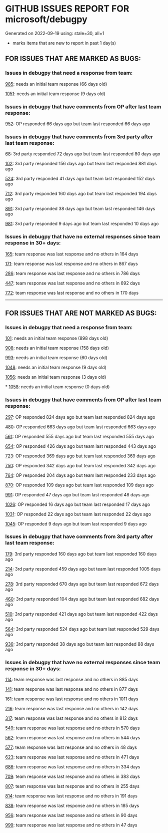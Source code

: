 
# GITHUB ISSUES REPORT FOR microsoft/debugpy


Generated on 2022-09-19 using: stale=30, all=1


* marks items that are new to report in past 1 day(s)


## FOR ISSUES THAT ARE MARKED AS BUGS:


### Issues in debugpy that need a response from team:


  [985](https://github.com/microsoft/debugpy/issues/985 "Evaluate request returns `null` result if variable has `None` value."): needs an initial team response (66 days old)

  [1051](https://github.com/microsoft/debugpy/issues/1051 "debugpy gets &quot;stuck&quot; while using run by line in vscode jupyter notebook"): needs an initial team response (9 days old)

### Issues in debugpy that have comments from OP after last team response:


  [952](https://github.com/microsoft/debugpy/issues/952 "Debugger stuck trying to load variables"): OP responded 66 days ago but team last responded 66 days ago

### Issues in debugpy that have comments from 3rd party after last team response:


  [68](https://github.com/microsoft/debugpy/issues/68 "Attach to local process not working in VS Code on Windows with venv "): 3rd party responded 72 days ago but team last responded 80 days ago

  [102](https://github.com/microsoft/debugpy/issues/102 "Gunicorn: Attach to Process Id Error - Timed out waiting for debug server to connect"): 3rd party responded 156 days ago but team last responded 881 days ago

  [524](https://github.com/microsoft/debugpy/issues/524 "Debugging on a remote machine doesn't work"): 3rd party responded 41 days ago but team last responded 152 days ago

  [712](https://github.com/microsoft/debugpy/issues/712 "notification like &quot;Failed launch debugger for child process xxxx&quot;."): 3rd party responded 160 days ago but team last responded 194 days ago

  [891](https://github.com/microsoft/debugpy/issues/891 "Error: Server[1] disconnected unexpectedly when typing anything in the Python debug console while debugging"): 3rd party responded 38 days ago but team last responded 146 days ago

  [981](https://github.com/microsoft/debugpy/issues/981 "&quot;repr was slow&quot; warning is modal in Visual Studio"): 3rd party responded 9 days ago but team last responded 10 days ago

### Issues in debugpy that have no external responses since team response in 30+ days:


  [165](https://github.com/microsoft/debugpy/issues/165 "Entry points aren't being found while test debugging"): team response was last response and no others in 164 days

  [171](https://github.com/microsoft/debugpy/issues/171 "Ctrl+C causes KeyboardInterrupt inside pydevd"): team response was last response and no others in 867 days

  [286](https://github.com/microsoft/debugpy/issues/286 "Attach to local process assumes i386 architecture? "): team response was last response and no others in 786 days

  [447](https://github.com/microsoft/debugpy/issues/447 "Running `breakpoint()` in the watch causes buggy behaviour"): team response was last response and no others in 692 days

  [772](https://github.com/microsoft/debugpy/issues/772 "CXXABI requirement"): team response was last response and no others in 170 days

---

## FOR ISSUES THAT ARE NOT MARKED AS BUGS:


### Issues in debugpy that need a response from team:


  [101](https://github.com/microsoft/debugpy/issues/101 "Limitation of the number of variables"): needs an initial team response (898 days old)

  [908](https://github.com/microsoft/debugpy/issues/908 "Create persistent custom commands"): needs an initial team response (158 days old)

  [993](https://github.com/microsoft/debugpy/issues/993 "add support for thread names for non python threads "): needs an initial team response (60 days old)

  [1048](https://github.com/microsoft/debugpy/issues/1048 "Support for eventlet"): needs an initial team response (9 days old)

  [1056](https://github.com/microsoft/debugpy/issues/1056 "Is there any way to break the upper limit of the number of watch windows in debug"): needs an initial team response (3 days old)

\* [1058](https://github.com/microsoft/debugpy/issues/1058 "HitBreakpointIds is empty"): needs an initial team response (0 days old)

### Issues in debugpy that have comments from OP after last team response:


  [297](https://github.com/microsoft/debugpy/issues/297 "Could a disable_attach API available?"): OP responded 824 days ago but team last responded 824 days ago

  [480](https://github.com/microsoft/debugpy/issues/480 "Error message for embedded python adapter timeout"): OP responded 663 days ago but team last responded 663 days ago

  [561](https://github.com/microsoft/debugpy/issues/561 "Treat mapped files as my code"): OP responded 555 days ago but team last responded 555 days ago

  [654](https://github.com/microsoft/debugpy/issues/654 "Support for supportsLoadedSourcesRequest"): OP responded 426 days ago but team last responded 443 days ago

  [723](https://github.com/microsoft/debugpy/issues/723 "Provide public API to attach debugger in excepthook and see unhandled exception"): OP responded 369 days ago but team last responded 369 days ago

  [750](https://github.com/microsoft/debugpy/issues/750 "Support PEP 582 (__pypackages__) for just-my-code and user-uncaught exceptions"): OP responded 342 days ago but team last responded 342 days ago

  [764](https://github.com/microsoft/debugpy/issues/764 "Problems with python in VSC, eg. not working logs and pathlib and importlib.util"): OP responded 204 days ago but team last responded 233 days ago

  [870](https://github.com/microsoft/debugpy/issues/870 "Provide APIs to stop listening / stop debugger"): OP responded 109 days ago but team last responded 109 days ago

  [991](https://github.com/microsoft/debugpy/issues/991 "Allow throwing exceptions in the debugger"): OP responded 47 days ago but team last responded 48 days ago

  [1026](https://github.com/microsoft/debugpy/issues/1026 "Debugger sometimes looks stuck with embedded interpreter"): OP responded 16 days ago but team last responded 17 days ago

  [1031](https://github.com/microsoft/debugpy/issues/1031 "doesn't stop at breakpoints"): OP responded 22 days ago but team last responded 22 days ago

  [1045](https://github.com/microsoft/debugpy/issues/1045 "Cant remote attach debugger on Kodi 19 and VSCode"): OP responded 9 days ago but team last responded 9 days ago

### Issues in debugpy that have comments from 3rd party after last team response:


  [179](https://github.com/microsoft/debugpy/issues/179 "Build native binaries on ci and distribute those."): 3rd party responded 160 days ago but team last responded 160 days ago

  [214](https://github.com/microsoft/debugpy/issues/214 "Step-back / Time Travel Debugging"): 3rd party responded 459 days ago but team last responded 1005 days ago

  [278](https://github.com/microsoft/debugpy/issues/278 "When ungrouped, list and dict variables have inconvenient sort order"): 3rd party responded 670 days ago but team last responded 672 days ago

  [460](https://github.com/microsoft/debugpy/issues/460 "Cannot Attach again after disconnect"): 3rd party responded 104 days ago but team last responded 682 days ago

  [510](https://github.com/microsoft/debugpy/issues/510 "Stop at breakpoints during evaluate request (recursive debugging)"): 3rd party responded 421 days ago but team last responded 422 days ago

  [564](https://github.com/microsoft/debugpy/issues/564 "Ignore &quot;justMyCode&quot; flag when doing a step into target"): 3rd party responded 524 days ago but team last responded 529 days ago

  [936](https://github.com/microsoft/debugpy/issues/936 "Cannot remote debug Python through SSH"): 3rd party responded 38 days ago but team last responded 88 days ago

### Issues in debugpy that have no external responses since team response in 30+ days:


  [114](https://github.com/microsoft/debugpy/issues/114 "repr () not used in window displays (Issue #1661 continued)"): team response was last response and no others in 885 days

  [141](https://github.com/microsoft/debugpy/issues/141 "redirect input on debug"): team response was last response and no others in 877 days

  [161](https://github.com/microsoft/debugpy/issues/161 "Support the equivalent of Autos in VS"): team response was last response and no others in 1011 days

  [216](https://github.com/microsoft/debugpy/issues/216 "Launch VSCode via PYTHONBREAKPOINT and Python 3.7's breakpoint() function."): team response was last response and no others in 142 days

  [317](https://github.com/microsoft/debugpy/issues/317 "Make variable order for dict keys configurable"): team response was last response and no others in 812 days

  [549](https://github.com/microsoft/debugpy/issues/549 "timeout or cancelling of debugpy.connect call"): team response was last response and no others in 570 days

  [562](https://github.com/microsoft/debugpy/issues/562 "Add support for terminateThreads request."): team response was last response and no others in 544 days

  [577](https://github.com/microsoft/debugpy/issues/577 "Support `restart` in terminated event in debug adapter"): team response was last response and no others in 48 days

  [623](https://github.com/microsoft/debugpy/issues/623 "Improve logging of loading of native library (used to set tracing to all threads)"): team response was last response and no others in 471 days

  [686](https://github.com/microsoft/debugpy/issues/686 "Debug inline values shows values twice"): team response was last response and no others in 334 days

  [709](https://github.com/microsoft/debugpy/issues/709 "Support pyside6 (without frame-eval mode)"): team response was last response and no others in 383 days

  [807](https://github.com/microsoft/debugpy/issues/807 "VS Code IDE Freezes on Remote Breakpoint"): team response was last response and no others in 255 days

  [814](https://github.com/microsoft/debugpy/issues/814 "Provide a way to notify users of where a RecursionError happens"): team response was last response and no others in 191 days

  [838](https://github.com/microsoft/debugpy/issues/838 "Debug output and watches don't use custom repr()/str() for long strings?"): team response was last response and no others in 185 days

  [956](https://github.com/microsoft/debugpy/issues/956 "Breakpoint not Hit on Remote Subprocess that Spawned a Child Thread"): team response was last response and no others in 90 days

  [999](https://github.com/microsoft/debugpy/issues/999 "Python Debugger Doesn't Stop on Breakpoint"): team response was last response and no others in 47 days
